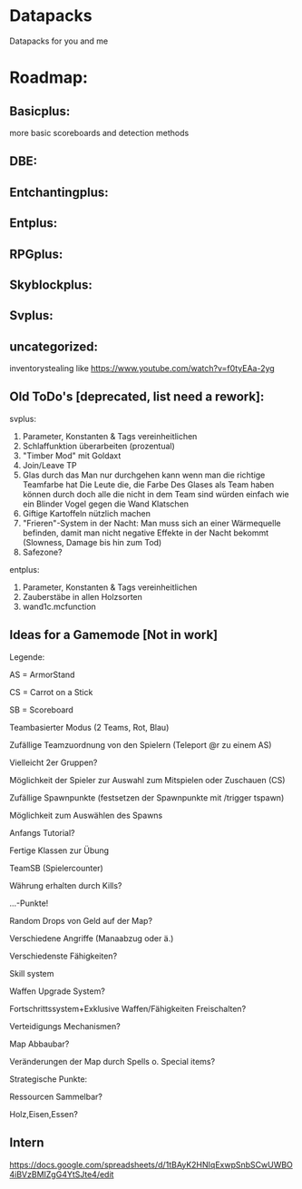 # Datapacks
Datapacks for you and me



# Roadmap:

## Basicplus:
more basic scoreboards and detection methods

## DBE:

## Entchantingplus:

## Entplus:

## RPGplus:

## Skyblockplus:

## Svplus:

## uncategorized:
inventorystealing like https://www.youtube.com/watch?v=f0tyEAa-2yg

## Old ToDo's [deprecated, list need a rework]:

svplus:
1. Parameter, Konstanten & Tags vereinheitlichen
2. Schlaffunktion überarbeiten (prozentual)
3. "Timber Mod" mit Goldaxt
4. Join/Leave TP
5. Glas durch das Man nur durchgehen kann wenn man die richtige Teamfarbe hat
Die Leute die, die Farbe Des Glases als Team haben können durch doch alle die nicht in dem Team sind würden einfach wie ein Blinder Vogel gegen die Wand Klatschen
6. Giftige Kartoffeln nützlich machen
7. "Frieren"-System in der Nacht:
Man muss sich an einer Wärmequelle befinden, damit man nicht negative Effekte in der Nacht bekommt (Slowness, Damage bis hin zum Tod)
8. Safezone?

entplus:
1. Parameter, Konstanten & Tags vereinheitlichen
2. Zauberstäbe in allen Holzsorten
3. wand1c.mcfunction


## Ideas for a Gamemode [Not in work]

Legende:

AS = ArmorStand

CS = Carrot on a Stick

SB = Scoreboard


Teambasierter Modus (2 Teams, Rot, Blau)

Zufällige Teamzuordnung von den Spielern (Teleport @r zu einem AS)

Vielleicht 2er Gruppen?

Möglichkeit der Spieler zur Auswahl zum Mitspielen oder Zuschauen (CS)

Zufällige Spawnpunkte (festsetzen der Spawnpunkte mit /trigger tspawn)

Möglichkeit zum Auswählen des Spawns

Anfangs Tutorial?

Fertige Klassen zur Übung

TeamSB (Spielercounter)

Währung erhalten durch Kills?

...-Punkte!

Random Drops von Geld auf der Map?

Verschiedene Angriffe (Manaabzug oder ä.)

Verschiedenste Fähigkeiten?

Skill system

Waffen Upgrade System?

Fortschrittssystem+Exklusive Waffen/Fähigkeiten Freischalten?

Verteidigungs Mechanismen?

Map Abbaubar?

Veränderungen der Map durch Spells o. Special items?

Strategische Punkte:

Ressourcen Sammelbar?

Holz,Eisen,Essen?

## Intern
https://docs.google.com/spreadsheets/d/1tBAyK2HNIqExwpSnbSCwUWBO4iBVzBMIZgG4YtSJte4/edit
